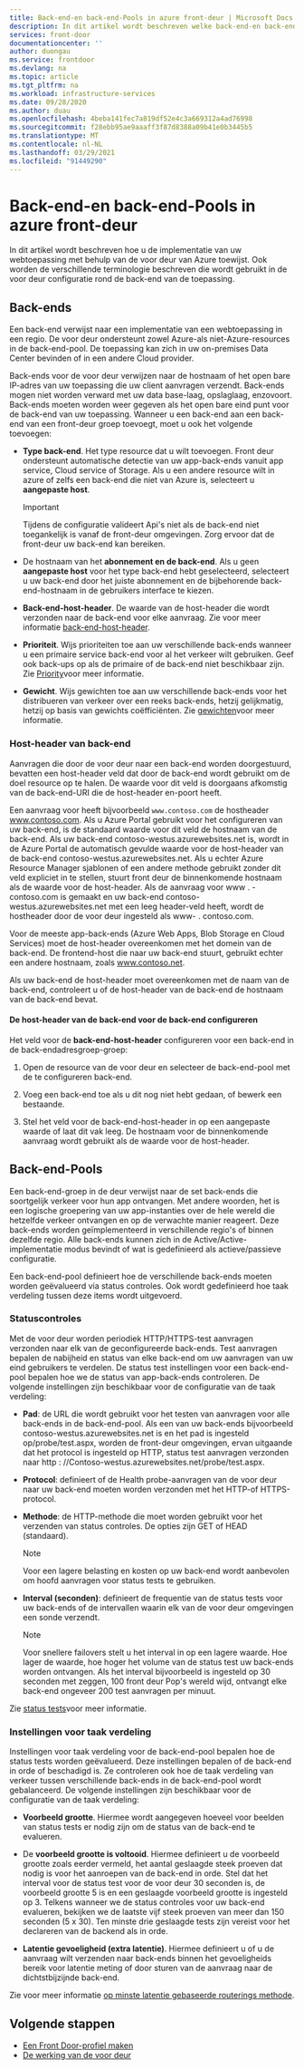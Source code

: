 ```yaml
---
title: Back-end-en back-end-Pools in azure front-deur | Microsoft Docs
description: In dit artikel wordt beschreven welke back-end-en back-endservers zich in de voor deur bevinden.
services: front-door
documentationcenter: ''
author: duongau
ms.service: frontdoor
ms.devlang: na
ms.topic: article
ms.tgt_pltfrm: na
ms.workload: infrastructure-services
ms.date: 09/28/2020
ms.author: duau
ms.openlocfilehash: 4beba141fec7a819df52e4c3a669312a4ad76998
ms.sourcegitcommit: f28ebb95ae9aaaff3f87d8388a09b41e0b3445b5
ms.translationtype: MT
ms.contentlocale: nl-NL
ms.lasthandoff: 03/29/2021
ms.locfileid: "91449290"
---
```

# <a name="backends-and-backend-pools-in-azure-front-door"></a>Back-end-en back-end-Pools in azure front-deur
In dit artikel wordt beschreven hoe u de implementatie van uw webtoepassing met behulp van de voor deur van Azure toewijst. Ook worden de verschillende terminologie beschreven die wordt gebruikt in de voor deur configuratie rond de back-end van de toepassing.

## <a name="backends"></a>Back-ends
Een back-end verwijst naar een implementatie van een webtoepassing in een regio. De voor deur ondersteunt zowel Azure-als niet-Azure-resources in de back-end-pool. De toepassing kan zich in uw on-premises Data Center bevinden of in een andere Cloud provider.

Back-ends voor de voor deur verwijzen naar de hostnaam of het open bare IP-adres van uw toepassing die uw client aanvragen verzendt. Back-ends mogen niet worden verward met uw data base-laag, opslaglaag, enzovoort. Back-ends moeten worden weer gegeven als het open bare eind punt voor de back-end van uw toepassing. Wanneer u een back-end aan een back-end van een front-deur groep toevoegt, moet u ook het volgende toevoegen:

- **Type back-end**. Het type resource dat u wilt toevoegen. Front deur ondersteunt automatische detectie van uw app-back-ends vanuit app service, Cloud service of Storage. Als u een andere resource wilt in azure of zelfs een back-end die niet van Azure is, selecteert u **aangepaste host**.

    >[!IMPORTANT]
    >Tijdens de configuratie valideert Api's niet als de back-end niet toegankelijk is vanaf de front-deur omgevingen. Zorg ervoor dat de front-deur uw back-end kan bereiken.

- De hostnaam van het **abonnement en de back-end**. Als u geen **aangepaste host** voor het type back-end hebt geselecteerd, selecteert u uw back-end door het juiste abonnement en de bijbehorende back-end-hostnaam in de gebruikers interface te kiezen.

- **Back-end-host-header**. De waarde van de host-header die wordt verzonden naar de back-end voor elke aanvraag. Zie voor meer informatie [back-end-host-header](#hostheader).

- **Prioriteit**. Wijs prioriteiten toe aan uw verschillende back-ends wanneer u een primaire service back-end voor al het verkeer wilt gebruiken. Geef ook back-ups op als de primaire of de back-end niet beschikbaar zijn. Zie [Priority](front-door-routing-methods.md#priority)voor meer informatie.

- **Gewicht**. Wijs gewichten toe aan uw verschillende back-ends voor het distribueren van verkeer over een reeks back-ends, hetzij gelijkmatig, hetzij op basis van gewichts coëfficiënten. Zie [gewichten](front-door-routing-methods.md#weighted)voor meer informatie.

### <a name="backend-host-header"></a><a name = "hostheader"></a>Host-header van back-end

Aanvragen die door de voor deur naar een back-end worden doorgestuurd, bevatten een host-header veld dat door de back-end wordt gebruikt om de doel resource op te halen. De waarde voor dit veld is doorgaans afkomstig van de back-end-URI die de host-header en-poort heeft.

Een aanvraag voor heeft bijvoorbeeld `www.contoso.com` de hostheader www.contoso.com. Als u Azure Portal gebruikt voor het configureren van uw back-end, is de standaard waarde voor dit veld de hostnaam van de back-end. Als uw back-end contoso-westus.azurewebsites.net is, wordt in de Azure Portal de automatisch gevulde waarde voor de host-header van de back-end contoso-westus.azurewebsites.net. Als u echter Azure Resource Manager sjablonen of een andere methode gebruikt zonder dit veld expliciet in te stellen, stuurt front deur de binnenkomende hostnaam als de waarde voor de host-header. Als de aanvraag voor www \. -contoso.com is gemaakt en uw back-end contoso-westus.azurewebsites.net met een leeg header-veld heeft, wordt de hostheader door de voor deur ingesteld als www- \. contoso.com.

Voor de meeste app-back-ends (Azure Web Apps, Blob Storage en Cloud Services) moet de host-header overeenkomen met het domein van de back-end. De frontend-host die naar uw back-end stuurt, gebruikt echter een andere hostnaam, zoals www.contoso.net.

Als uw back-end de host-header moet overeenkomen met de naam van de back-end, controleert u of de host-header van de back-end de hostnaam van de back-end bevat.

#### <a name="configuring-the-backend-host-header-for-the-backend"></a>De host-header van de back-end voor de back-end configureren

Het veld voor de **back-end-host-header** configureren voor een back-end in de back-endadresgroep-groep:

1. Open de resource van de voor deur en selecteer de back-end-pool met de te configureren back-end.

2. Voeg een back-end toe als u dit nog niet hebt gedaan, of bewerk een bestaande.

3. Stel het veld voor de back-end-host-header in op een aangepaste waarde of laat dit vak leeg. De hostnaam voor de binnenkomende aanvraag wordt gebruikt als de waarde voor de host-header.

## <a name="backend-pools"></a>Back-end-Pools
Een back-end-groep in de deur verwijst naar de set back-ends die soortgelijk verkeer voor hun app ontvangen. Met andere woorden, het is een logische groepering van uw app-instanties over de hele wereld die hetzelfde verkeer ontvangen en op de verwachte manier reageert. Deze back-ends worden geïmplementeerd in verschillende regio's of binnen dezelfde regio. Alle back-ends kunnen zich in de Active/Active-implementatie modus bevindt of wat is gedefinieerd als actieve/passieve configuratie.

Een back-end-pool definieert hoe de verschillende back-ends moeten worden geëvalueerd via status controles. Ook wordt gedefinieerd hoe taak verdeling tussen deze items wordt uitgevoerd.

### <a name="health-probes"></a>Statuscontroles
Met de voor deur worden periodiek HTTP/HTTPS-test aanvragen verzonden naar elk van de geconfigureerde back-ends. Test aanvragen bepalen de nabijheid en status van elke back-end om uw aanvragen van uw eind gebruikers te verdelen. De status test instellingen voor een back-end-pool bepalen hoe we de status van app-back-ends controleren. De volgende instellingen zijn beschikbaar voor de configuratie van de taak verdeling:

- **Pad**: de URL die wordt gebruikt voor het testen van aanvragen voor alle back-ends in de back-end-pool. Als een van uw back-ends bijvoorbeeld contoso-westus.azurewebsites.net is en het pad is ingesteld op/probe/test.aspx, worden de front-deur omgevingen, ervan uitgaande dat het protocol is ingesteld op HTTP, status test aanvragen verzonden naar http \: //Contoso-westus.azurewebsites.net/probe/test.aspx.

- **Protocol**: definieert of de Health probe-aanvragen van de voor deur naar uw back-end moeten worden verzonden met het HTTP-of HTTPS-protocol.

- **Methode**: de HTTP-methode die moet worden gebruikt voor het verzenden van status controles. De opties zijn GET of HEAD (standaard).
    > [!NOTE]
    > Voor een lagere belasting en kosten op uw back-end wordt aanbevolen om hoofd aanvragen voor status tests te gebruiken.

- **Interval (seconden)**: definieert de frequentie van de status tests voor uw back-ends of de intervallen waarin elk van de voor deur omgevingen een sonde verzendt.

    >[!NOTE]
    >Voor snellere failovers stelt u het interval in op een lagere waarde. Hoe lager de waarde, hoe hoger het volume van de status test uw back-ends worden ontvangen. Als het interval bijvoorbeeld is ingesteld op 30 seconden met zeggen, 100 front deur Pop's wereld wijd, ontvangt elke back-end ongeveer 200 test aanvragen per minuut.

Zie [status tests](front-door-health-probes.md)voor meer informatie.

### <a name="load-balancing-settings"></a>Instellingen voor taak verdeling
Instellingen voor taak verdeling voor de back-end-pool bepalen hoe de status tests worden geëvalueerd. Deze instellingen bepalen of de back-end in orde of beschadigd is. Ze controleren ook hoe de taak verdeling van verkeer tussen verschillende back-ends in de back-end-pool wordt gebalanceerd. De volgende instellingen zijn beschikbaar voor de configuratie van de taak verdeling:

- **Voorbeeld grootte**. Hiermee wordt aangegeven hoeveel voor beelden van status tests er nodig zijn om de status van de back-end te evalueren.

- De **voorbeeld grootte is voltooid**. Hiermee definieert u de voorbeeld grootte zoals eerder vermeld, het aantal geslaagde steek proeven dat nodig is voor het aanroepen van de back-end in orde. Stel dat het interval voor de status test voor de voor deur 30 seconden is, de voorbeeld grootte 5 is en een geslaagde voorbeeld grootte is ingesteld op 3. Telkens wanneer we de status controles voor uw back-end evalueren, bekijken we de laatste vijf steek proeven van meer dan 150 seconden (5 x 30). Ten minste drie geslaagde tests zijn vereist voor het declareren van de backend als in orde.

- **Latentie gevoeligheid (extra latentie)**. Hiermee definieert u of u de aanvraag wilt verzenden naar back-ends binnen het gevoeligheids bereik voor latentie meting of door sturen van de aanvraag naar de dichtstbijzijnde back-end.

Zie voor meer informatie [op minste latentie gebaseerde routerings methode](front-door-routing-methods.md#latency).

## <a name="next-steps"></a>Volgende stappen

- [Een Front Door-profiel maken](quickstart-create-front-door.md)
- [De werking van de voor deur](front-door-routing-architecture.md)
